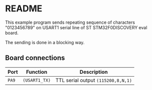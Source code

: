 # README

This example program sends repeating sequence of characters "0123456789" on 
USART1 serial line of ST STM32F0DISCOVERY eval board.

The sending is done in a blocking way.

## Board connections

| Port  | Function      | Description                       |
| ----- | ------------- | --------------------------------- |
| `PA9` | `(USART1_TX)`	| TTL serial output `(115200,8,N,1)` |
